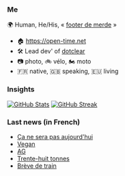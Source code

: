 ### Me

🌍 Human, He/His, « [footer de merde](https://open-time.net/post/2013/07/17/La-veritable-histoire-du-Footer-de-merde-) » 
* 🏠 https://open-time.net 
* 🛠️ Lead dev' of [dotclear](https://git.dotclear.org/dev/dotclear)
* 📷 photo, 🚲 vélo, 🏍️ moto 
* 🇫🇷 native, 🇬🇧 speaking, 🇪🇺 living

### Insights

[![GitHub Stats](https://github-readme-stats-sigma-five.vercel.app/api?username=franck-paul)](https://github.com/franck-paul)
[![GitHub Streak](https://github-readme-streak-stats.herokuapp.com?user=franck-paul)](https://git.io/streak-stats)

### Last news (in French)

<!-- BLOG-POST-LIST:START -->
- [Ça ne sera pas aujourd&#39;hui](https://open-time.net/post/2023/11/14/Ca-ne-sera-pas-aujourd-hui)
- [Vegan](https://open-time.net/post/2023/11/13/Vegan)
- [AG](https://open-time.net/post/2023/11/12/AG)
- [Trente-huit tonnes](https://open-time.net/post/2023/11/11/Trente-huit-tonnes)
- [Brève de train](https://open-time.net/post/2023/11/10/Breve-de-train)
<!-- BLOG-POST-LIST:END -->
